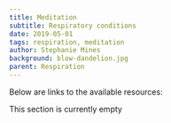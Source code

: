 ```yaml
---
title: Meditation
subtitle: Respiratory conditions
date: 2019-05-01
tags: respiration, meditation
author: Stephanie Mines
background: blow-dandelion.jpg
parent: Respiration
---
```


Below are links to the available resources:

This section is currently empty
